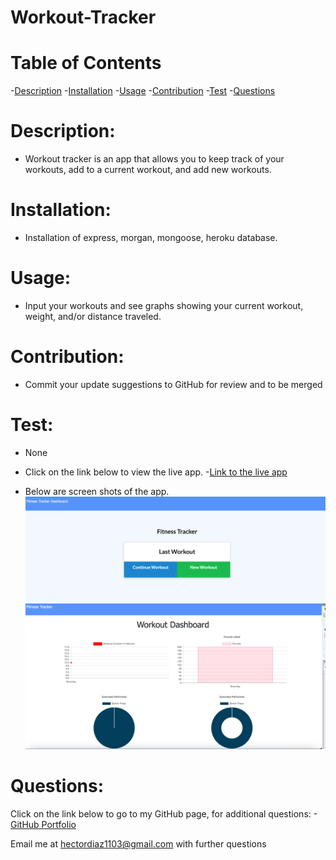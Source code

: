 # Workout-Tracker

# Table of Contents

-[Description](#description)
-[Installation](#installation)
-[Usage](#usage)
-[Contribution](#contribution)
-[Test](#test)
-[Questions](#questions)

# Description:

* Workout tracker is an app that allows you to keep track of your workouts, add to a current workout, and add new workouts. 

# Installation:

* Installation of express, morgan, mongoose, heroku database.

# Usage:

* Input your workouts and see graphs showing your current workout, weight, and/or distance traveled. 

# Contribution:

* Commit your update suggestions to GitHub for review and to be merged

# Test:

* None

* Click on the link below to view the live app.
-[Link to the live app](https://hidden-tor-94821.herokuapp.com/)

* Below are screen shots of the app.
![alt = screen shot of scheduler](assests/ss.png)
![alt = screen shot of scheduler](assests/graph.png)


# Questions:
Click on the link below to go to my GitHub page, for additional questions:
-[GitHub Portfolio](https:github.com/hectordiazjr)

Email me at hectordiaz1103@gmail.com with further questions